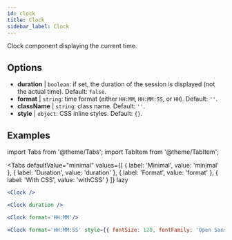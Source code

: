 ```yaml
---
id: clock
title: Clock
sidebar_label: Clock
---
```


Clock component displaying the current time.

## Options

* __duration__ | `boolean`: if set, the duration of the session is displayed (not the actual time). Default: `false`.
* __format__ | `string`: time format (either `HH:MM`, `HH:MM:SS`, or `HH`). Default: `''`.
* __className__ | `string`: class name. Default: `''`.
* __style__ | `object`: CSS inline styles. Default: `{}`.


## Examples

import Tabs from '@theme/Tabs';
import TabItem from '@theme/TabItem';

<Tabs
    defaultValue="minimal"
    values={[
        { label: 'Minimal', value: 'minimal' },
        { label: 'Duration', value: 'duration' },
        { label: 'Format', value: 'format' },
        { label: 'With CSS', value: 'withCSS' }
    ]}
    lazy
>

<TabItem value="minimal">

```jsx live
<Clock />
```

</TabItem>

<TabItem value="duration">

```jsx live
<Clock duration />
```

</TabItem>

<TabItem value="format">

```jsx live
<Clock format='HH:MM'/>
```

</TabItem>

<TabItem value="withCSS">

```jsx live
<Clock format='HH:MM:SS' style={{ fontSize: 120, fontFamily: 'Open Sans Condensed'}}/>
```

</TabItem>

</Tabs>

